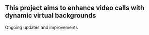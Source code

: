 ## This project aims to enhance video calls with dynamic virtual backgrounds

Ongoing updates and improvements
